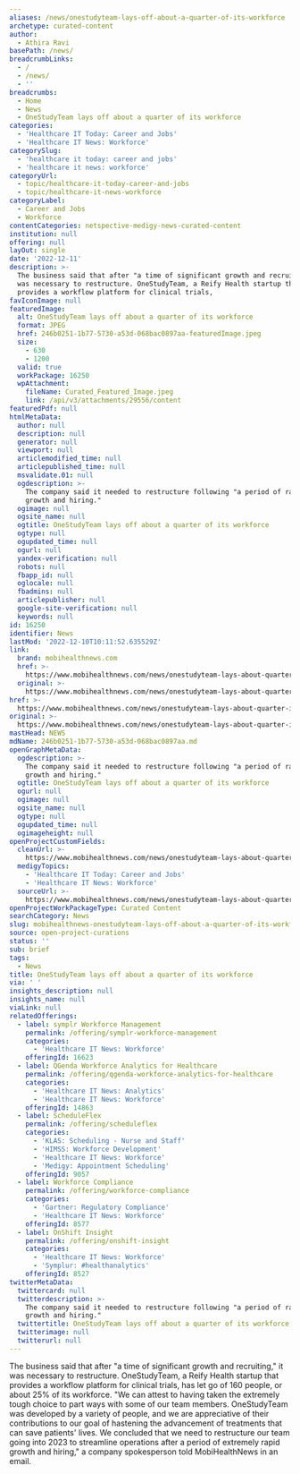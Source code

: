 ```yaml
---
aliases: /news/onestudyteam-lays-off-about-a-quarter-of-its-workforce
archetype: curated-content
author:
  - Athira Ravi
basePath: /news/
breadcrumbLinks:
  - /
  - /news/
  - ''
breadcrumbs:
  - Home
  - News
  - OneStudyTeam lays off about a quarter of its workforce
categories:
  - 'Healthcare IT Today: Career and Jobs'
  - 'Healthcare IT News: Workforce'
categorySlug:
  - 'healthcare it today: career and jobs'
  - 'healthcare it news: workforce'
categoryUrl:
  - topic/healthcare-it-today-career-and-jobs
  - topic/healthcare-it-news-workforce
categoryLabel:
  - Career and Jobs
  - Workforce
contentCategories: netspective-medigy-news-curated-content
institution: null
offering: null
layOut: single
date: '2022-12-11'
description: >-
  The business said that after "a time of significant growth and recruiting," it
  was necessary to restructure. OneStudyTeam, a Reify Health startup that
  provides a workflow platform for clinical trials,
favIconImage: null
featuredImage:
  alt: OneStudyTeam lays off about a quarter of its workforce
  format: JPEG
  href: 246b0251-1b77-5730-a53d-068bac0897aa-featuredImage.jpeg
  size:
    - 630
    - 1200
  valid: true
  workPackage: 16250
  wpAttachment:
    fileName: Curated_Featured_Image.jpeg
    link: /api/v3/attachments/29556/content
featuredPdf: null
htmlMetaData:
  author: null
  description: null
  generator: null
  viewport: null
  articlemodified_time: null
  articlepublished_time: null
  msvalidate.01: null
  ogdescription: >-
    The company said it needed to restructure following "a period of rapid
    growth and hiring."
  ogimage: null
  ogsite_name: null
  ogtitle: OneStudyTeam lays off about a quarter of its workforce
  ogtype: null
  ogupdated_time: null
  ogurl: null
  yandex-verification: null
  robots: null
  fbapp_id: null
  oglocale: null
  fbadmins: null
  articlepublisher: null
  google-site-verification: null
  keywords: null
id: 16250
identifier: News
lastMod: '2022-12-10T10:11:52.635529Z'
link:
  brand: mobihealthnews.com
  href: >-
    https://www.mobihealthnews.com/news/onestudyteam-lays-about-quarter-its-workforce
  original: >-
    https://www.mobihealthnews.com/news/onestudyteam-lays-about-quarter-its-workforce
href: >-
  https://www.mobihealthnews.com/news/onestudyteam-lays-about-quarter-its-workforce
original: >-
  https://www.mobihealthnews.com/news/onestudyteam-lays-about-quarter-its-workforce
mastHead: NEWS
mdName: 246b0251-1b77-5730-a53d-068bac0897aa.md
openGraphMetaData:
  ogdescription: >-
    The company said it needed to restructure following "a period of rapid
    growth and hiring."
  ogtitle: OneStudyTeam lays off about a quarter of its workforce
  ogurl: null
  ogimage: null
  ogsite_name: null
  ogtype: null
  ogupdated_time: null
  ogimageheight: null
openProjectCustomFields:
  cleanUrl: >-
    https://www.mobihealthnews.com/news/onestudyteam-lays-about-quarter-its-workforce
  medigyTopics:
    - 'Healthcare IT Today: Career and Jobs'
    - 'Healthcare IT News: Workforce'
  sourceUrl: >-
    https://www.mobihealthnews.com/news/onestudyteam-lays-about-quarter-its-workforce
openProjectWorkPackageType: Curated Content
searchCategory: News
slug: mobihealthnews-onestudyteam-lays-off-about-a-quarter-of-its-workforce
source: open-project-curations
status: ''
sub: brief
tags:
  - News
title: OneStudyTeam lays off about a quarter of its workforce
via: ' '
insights_description: null
insights_name: null
viaLink: null
relatedOfferings:
  - label: symplr Workforce Management
    permalink: /offering/symplr-workforce-management
    categories:
      - 'Healthcare IT News: Workforce'
    offeringId: 16623
  - label: QGenda Workforce Analytics for Healthcare
    permalink: /offering/qgenda-workforce-analytics-for-healthcare
    categories:
      - 'Healthcare IT News: Analytics'
      - 'Healthcare IT News: Workforce'
    offeringId: 14863
  - label: ScheduleFlex
    permalink: /offering/scheduleflex
    categories:
      - 'KLAS: Scheduling - Nurse and Staff'
      - 'HIMSS: Workforce Development'
      - 'Healthcare IT News: Workforce'
      - 'Medigy: Appointment Scheduling'
    offeringId: 9057
  - label: Workforce Compliance
    permalink: /offering/workforce-compliance
    categories:
      - 'Gartner: Regulatory Compliance'
      - 'Healthcare IT News: Workforce'
    offeringId: 8577
  - label: OnShift Insight
    permalink: /offering/onshift-insight
    categories:
      - 'Healthcare IT News: Workforce'
      - 'Symplur: #healthanalytics'
    offeringId: 8527
twitterMetaData:
  twittercard: null
  twitterdescription: >-
    The company said it needed to restructure following "a period of rapid
    growth and hiring."
  twittertitle: OneStudyTeam lays off about a quarter of its workforce
  twitterimage: null
  twitterurl: null
---
```

<p>The business said that after "a time of significant growth and recruiting," it was necessary to restructure. OneStudyTeam, a Reify Health startup that provides a workflow platform for clinical trials, has let go of 160 people, or about 25% of its workforce. "We can attest to having taken the extremely tough choice to part ways with some of our team members. OneStudyTeam was developed by a variety of people, and we are appreciative of their contributions to our goal of hastening the advancement of treatments that can save patients' lives. We concluded that we need to restructure our team going into 2023 to streamline operations after a period of extremely rapid growth and hiring," a company spokesperson told MobiHealthNews in an email.</p>
